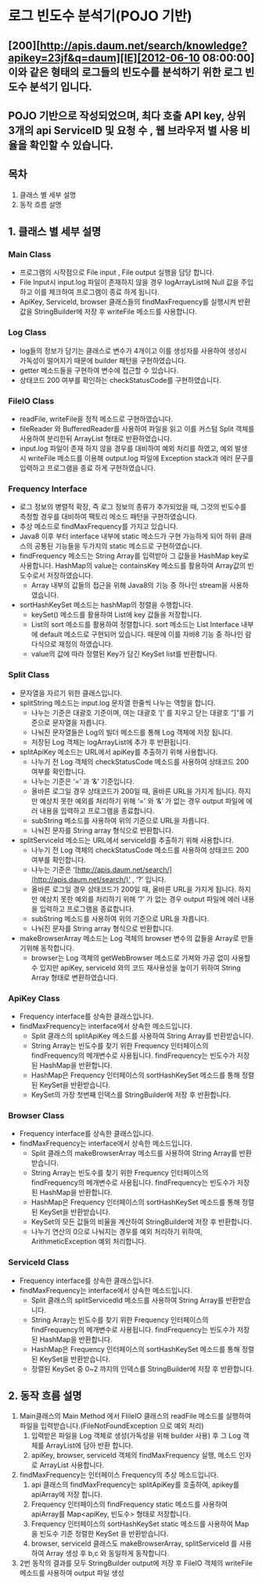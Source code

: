 # 로그 빈도수 분석기(POJO 기반)

## [200][http://apis.daum.net/search/knowledge?apikey=23jf&q=daum][IE][2012-06-10 08:00:00] 이와 같은 형태의 로그들의 빈도수를 분석하기 위한 로그 빈도수 분석기 입니다.
## POJO 기반으로 작성되었으며, 최다 호출 API key, 상위 3개의 api ServiceID 및 요청 수 , 웹 브라우저 별 사용 비율을 확인할 수 있습니다.
## 목차

1. 클래스 별 세부 설명
2. 동작 흐름 설명

## 1. 클래스 별 세부 설명

### **Main Class**

- 프로그램의 시작점으로 File input , File output 실행을 담당 합니다.
- File Input시 input.log 파일이 존재하지 않을 경우 logArrayList에 Null 값을 주입하고 이를 체크하여 프로그램이 종료 하게 됩니다.
- ApiKey, ServiceId, browser 클래스들의 findMaxFrequency를 실행시켜 반환값을 StringBuilder에 저장 후 writeFile 메소드를 사용합니다.

### **Log Class**

- log들의 정보가 담기는 클래스로 변수가 4개이고 이를 생성자를 사용하여 생성시 가독성이 떨어지기 때문에  builder 패턴을 구현하였습니다.
- getter 메소드들을 구현하여 변수에 접근할 수 있습니다.
- 상태코드 200 여부를 확인하는 checkStatusCode를 구현하였습니다.

### **FileIO Class**

- readFile, writeFile을 정적 메소드로 구현하였습니다.
- fileReader 와 BufferedReader를 사용하여 파일을 읽고 이를 커스텀 Split 객체를 사용하여 분리한뒤 ArrayList<Log> 형태로 반환하였습니다.
- input.log 파일이 존재 하지 않을 경우를 대비하여 예외 처리를 하였고, 예외 발생 시 writeFile 메소드를 이용해 output.log 파일에 Exception stack과 에러 문구를 입력하고 프로그램을 종료 하게 구현하였습니다.

### **Frequency Interface**

- 로그 정보의 병렬적 확장, 즉 로그 정보의 종류가 추가되었을 때, 그것의 빈도수를 측정할 경우를 대비하여 팩토리 메소드 패턴을 구현하였습니다.
- 추상 메소드로 findMaxFrequency를 가지고 있습니다.
- Java8 이후 부터 interface 내부에 static 메소드가 구현 가능하게 되어 하위 클래스의 공통된 기능들을 두가지의 static 메소드로 구현하였습니다.
- findFrequency 메소드는 String Array를 입력받아 그 값들을 HashMap key로 사용합니다. HashMap의 value는 containsKey 메소드를 활용하여 Array값의 빈도수로서 저장하였습니다.
    - Array 내부의 값들의 접근을 위해 Java8의 기능 중 하나인 stream을 사용하였습니다.
- sortHashKeySet 메소드는 hashMap의 정렬을 수행합니다.
    - keySet() 메소드를 활용하여 List에 key 값들을 저장합니다.
    - List의 sort 메소드를 활용하여 정렬합니다. sort 메소드는 List Interface 내부에 default 메소드로 구현되어 있습니다. 때문에 이를 자바8 기능 중 하나인 람다식으로 재정의 하였습니다.
    - value의 값에 따라 정렬된 Key가 담긴 KeySet list를 반환합니다.

### Split Class

- 문자열을 자르기 위한 클래스입니다.
- splitString 메소드는 input.log 문자열 한줄씩 나누는 역할을 합니다.
    - 나누는 기준은 대괄호 기준이며, 여는 대괄호 ‘[’ 를 지우고 닫는 대괄호 “]”를 기준으로  문자열을 자릅니다.
    - 나눠진 문자열들은 Log의 빌더 메소드를 통해 Log 객체에 저장 됩니다.
    - 저장된 Log 객체는 logArrayList에 추가 후 반환됩니다.
- splitApiKey 메소드는 URL에서 apiKey를 추출하기 위해 사용합니다.
    - 나누기 전 Log 객체의 checkStatusCode 메소드를 사용하여 상태코드 200 여부를 확인합니다.
    - 나누는 기준은 ‘=’ 과 ‘&’ 기준입니다.
    - 올바른 로그일 경우 상태코드가 200일 때, 올바른 URL을 가지게 됩니다. 하지만 예상치 못한 예외를 처리하기 위해 ‘=’ 와 ‘&’ 가 없는 경우 output 파일에 에러 내용을 입력하고 프로그램을 종료합니다.
    - subString 메소드를 사용하여 위의 기준으로 URL을 자릅니다.
    - 나눠진 문자를 String array 형식으로 반환합니다.
- splitServiceId 메소드는 URL에서 serviceId를 추출하기 위해 사용합니다.
    - 나누기 전 Log 객체의 checkStatusCode 메소드를 사용하여 상태코드 200 여부를 확인합니다.
    - 나누는 기준은  ’[http://apis.daum.net/search/](http://apis.daum.net/search/)’ ,  ‘?’ 입니다.
    - 올바른 로그일 경우 상태코드가 200일 때, 올바른 URL을 가지게 됩니다. 하지만 예상치 못한 예외를 처리하기 위해 ‘?’ 가 없는 경우 output 파일에 에러 내용을 입력하고 프로그램을 종료합니다.
    - subString 메소드를 사용하여  위의 기준으로 URL을 자릅니다.
    - 나눠진 문자를 String array 형식으로 반환합니다.
- makeBrowserArray 메소드는 Log 객체의 browser 변수의 값들을 Array로 만들기위해 동작합니다.
    - browser는  Log 객체의 getWebBrowser 메소드로 가져와 가공 없이 사용할 수 있지만 apiKey, serviceId 와의  코드 재사용성을 높이기 위하여 String Array 형태로 변환하였습니다.

### ApiKey Class

- Frequency interface를 상속한 클래스입니다.
- findMaxFrequency는 interface에서 상속한 메소드입니다.
    - Split 클래스의 splitApiKey 메소드를 사용하여 String Array를 반환받습니다.
    - String Array는 빈도수를 찾기 위한 Frequency 인터페이스의 findFrequency의 메개변수로 사용됩니다. findFrequency는 빈도수가 저장된 HashMap을 반환합니다.
    - HashMap은 Frequency 인터페이스의 sortHashKeySet 메소드를 통해 정렬된 KeySet을 반환받습니다.
    - KeySet의 가장 첫번째 인덱스를 StringBuilder에 저장 후 반환합니다.

### **Browser Class**

- Frequency interface를 상속한 클래스입니다.
- findMaxFrequency는 interface에서 상속한 메소드입니다.
    - Split 클래스의 makeBrowserArray 메소드를 사용하여 String Array를 반환받습니다.
    - String Array는 빈도수를 찾기 위한 Frequency 인터페이스의 findFrequency의 메개변수로 사용됩니다. findFrequency는 빈도수가 저장된 HashMap을 반환합니다.
    - HashMap은 Frequency 인터페이스의 sortHashKeySet 메소드를 통해 정렬된 KeySet을 반환받습니다.
    - KeySet의 모든 값들의 비율을 계산하여 StringBuilder에 저장 후 반환합니다.
    - 나누기 연산의 0으로 나눠지는 경우를 예외 처리하기 위하여, ArithmeticException 예외 처리합니다.

### **ServiceId Class**

- Frequency interface를 상속한 클래스입니다.
- findMaxFrequency는 interface에서 상속한 메소드입니다.
    - Split 클래스의 splitServicedId 메소드를 사용하여 String Array를 반환받습니다.
    - String Array는 빈도수를 찾기 위한 Frequency 인터페이스의 findFrequency의 메개변수로 사용됩니다. findFrequency는 빈도수가 저장된 HashMap을 반환합니다.
    - HashMap은 Frequency 인터페이스의 sortHashKeySet 메소드를 통해 정렬된 KeySet을 반환받습니다.
    - 정렬된 KeySet 중 0~2 까지의 인덱스를 StringBuilder에 저장 후 반환합니다.

## 2. 동작 흐름 설명

1. Main클래스의  Main Method 에서 FIileIO 클래스의 readFile 메소드를 실행하여 파일을 입력받습니다.(FileNotFoundException 으로 예외 처리)
    1. 입력받은 파일을  Log 객체로 생성(가독성을 위해 builder 사용) 후 그 Log 객체를 ArrayList에 담아 반환 합니다.
    2. apiKey, browser, serviceId 객체의 findMaxFrequency 실행, 메소드 인자로 ArrayList<Log> 사용합니다.
2. findMaxFrequency는 인터페이스 Frequency의 추상 메소드입니다.
    1. api 클래스의  findMaxFrequency는 splitApiKey를 호출하여, apikey를 apiArray에 저장 합니다.
    2. Frequency 인터페이스의  findFrequency static 메소드를 사용하여  apiArray를 Map<apiKey, 빈도수> 형태로 저장합니다.
    3. Frequency 인터페이스의 sortHashKeySet static 메소드를 사용하여 Map을 빈도수 기준 정렬한 KeySet 을 반환받습니다.
    4. browser, serviceId 클래스도 makeBrowserArray, splitServiceId 를 사용하여 Array 생성 후 b,c 와 동일하게 동작합니다.
3. 2번 동작의 결과를  모두 StringBuilder output에 저장 후 FileIO 객체의 writeFile 메소드를 사용하여 output 파일 생성